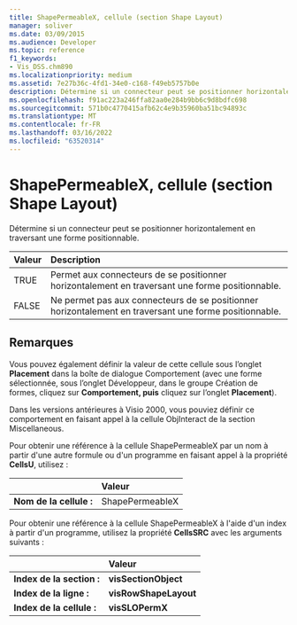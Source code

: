 ```yaml
---
title: ShapePermeableX, cellule (section Shape Layout)
manager: soliver
ms.date: 03/09/2015
ms.audience: Developer
ms.topic: reference
f1_keywords:
- Vis_DSS.chm890
ms.localizationpriority: medium
ms.assetid: 7e27b36c-4fd1-34e0-c168-f49eb5757b0e
description: Détermine si un connecteur peut se positionner horizontalement en traversant une forme positionnable.
ms.openlocfilehash: f91ac223a246ffa82aa0e284b9bb6c9d8bdfc698
ms.sourcegitcommit: 571b0c4770415afb62c4e9b35960ba51bc94893c
ms.translationtype: MT
ms.contentlocale: fr-FR
ms.lasthandoff: 03/16/2022
ms.locfileid: "63520314"
---
```

# <a name="shapepermeablex-cell-shape-layout-section"></a>ShapePermeableX, cellule (section Shape Layout)

Détermine si un connecteur peut se positionner horizontalement en traversant une forme positionnable.
  
|**Valeur**|**Description**|
|:-----|:-----|
|TRUE  <br/> |Permet aux connecteurs de se positionner horizontalement en traversant une forme positionnable. |
|FALSE  <br/> |Ne permet pas aux connecteurs de se positionner horizontalement en traversant une forme positionnable. |
   
## <a name="remarks"></a>Remarques

Vous pouvez également définir la valeur de cette cellule sous l’onglet **Placement** dans  la boîte de dialogue Comportement (avec une forme sélectionnée, sous l’onglet Développeur,  dans le groupe Création de formes, cliquez sur **Comportement, puis** cliquez sur l’onglet [](run-in-developer-mode-display-the-developer-tab.md) **Placement**). 
  
Dans les versions antérieures à Visio 2000, vous pouviez définir ce comportement en faisant appel à la cellule ObjInteract de la section Miscellaneous. 
  
Pour obtenir une référence à la cellule ShapePermeableX par un nom à partir d'une autre formule ou d'un programme en faisant appel à la propriété **CellsU**, utilisez : 
  
||Valeur |
|:-----|:-----|
|**Nom de la cellule :**  <br/> |ShapePermeableX  <br/> |
   
Pour obtenir une référence à la cellule ShapePermeableX à l'aide d'un index à partir d'un programme, utilisez la propriété **CellsSRC** avec les arguments suivants : 
  
||Valeur |
|:-----|:-----|
|**Index de la section :**  <br/> |**visSectionObject** <br/> |
|**Index de la ligne :**  <br/> |**visRowShapeLayout** <br/> |
|**Index de la cellule :**  <br/> |**visSLOPermX** <br/> |
   

